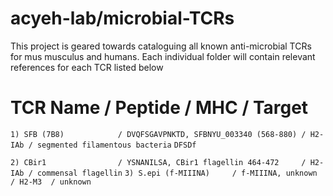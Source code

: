 # acyeh-lab/microbial-TCRs
This project is geared towards cataloguing all known anti-microbial TCRs for mus musculus and humans.  Each individual folder will contain relevant references for each TCR listed below

# TCR Name / Peptide / MHC / Target
`1) SFB (7B8)            / DVQFSGAVPNKTD, SFBNYU_003340 (568-880) / H2-IAb / segmented filamentous bacteria`
``DFSDf``


`2) CBir1                / YSNANILSA, CBir1 flagellin 464-472     / H2-IAb / commensal flagellin`
`3) S.epi (f-MIIINA)     / f-MIIINA, unknown                      / H2-M3  / unknown`

